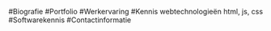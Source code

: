 #Biografie
#Portfolio
#Werkervaring
#Kennis webtechnologieën
html, js, css
#Softwarekennis
#Contactinformatie

